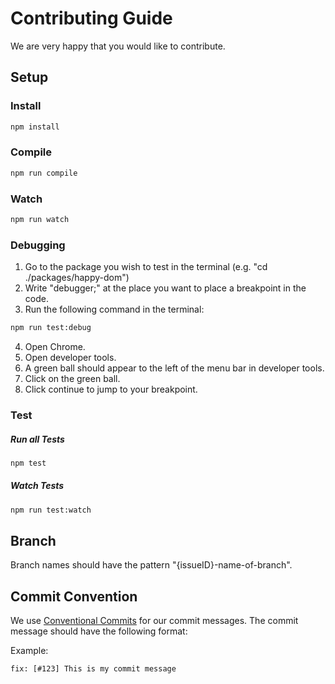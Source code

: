 # Contributing Guide

We are very happy that you would like to contribute.

## Setup

### Install

```bash
npm install
```

### Compile

```bash
npm run compile
```

### Watch

```bash
npm run watch
```

### Debugging

1. Go to the package you wish to test in the terminal (e.g. "cd ./packages/happy-dom")
2. Write "debugger;" at the place you want to place a breakpoint in the code.
3. Run the following command in the terminal:

```bash
npm run test:debug
```

4. Open Chrome.
5. Open developer tools.
6. A green ball should appear to the left of the menu bar in developer tools.
7. Click on the green ball.
8. Click continue to jump to your breakpoint.

### Test

##### Run all Tests

```bash
npm test
```

##### Watch Tests

```bash
npm run test:watch
```

## Branch

Branch names should have the pattern "{issueID}-name-of-branch".

## Commit Convention

We use [Conventional Commits](https://www.conventionalcommits.org/en/) for our commit messages. The commit message should have the following format:

Example:

```
fix: [#123] This is my commit message
```
